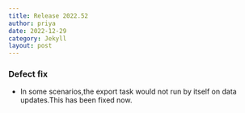 ```yaml
---
title: Release 2022.52
author: priya
date: 2022-12-29
category: Jekyll
layout: post
---
```


### Defect fix

* In some scenarios,the export task would not run by itself on data updates.This has been fixed now.

